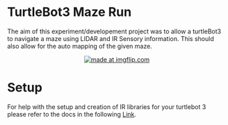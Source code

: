 # TurtleBot3 Maze Run #
The aim of this experiment/developement project was to allow a turtleBot3 to navigate a maze using LIDAR and IR Sensory information. This should also allow for the auto mapping of the given maze.
<p align="center">
  <a href="https://imgflip.com/gif/354dle"><img src="https://i.imgflip.com/354dle.gif" title="made at imgflip.com"/></a>
</p>

# Setup #
For help with the setup and creation of IR libraries for your turtlebot 3 please refer to the docs in the following [Link](https://docs.google.com/document/d/1ixRenBifQEXIqeRgXCvN-IUO5U802cCidf-sQohr1e8/edit?usp=sharing).
